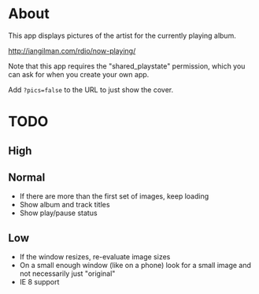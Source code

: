 # About

This app displays pictures of the artist for the currently playing album.

http://iangilman.com/rdio/now-playing/

Note that this app requires the "shared_playstate" permission, which you can ask for when you create your own app.

Add `?pics=false` to the URL to just show the cover.

# TODO

## High

## Normal

* If there are more than the first set of images, keep loading
* Show album and track titles
* Show play/pause status

## Low

* If the window resizes, re-evaluate image sizes
* On a small enough window (like on a phone) look for a small image and not necessarily just "original"
* IE 8 support
